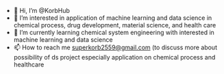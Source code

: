 - 👋 Hi, I’m @KorbHub
- 👀 I’m interested in application of machine learning and data science in chemical process, drug development, material science, and health care
- 🌱 I’m currently learning chemical system engineering with interested in machine learning and data science 
- 📫 How to reach me  superkorb2559@gmail.com (to discuss more about possibility of ds project especially application on chemical process and healthcare 

<!---
KorbHub/KorbHub is a ✨ special ✨ repository because its `README.md` (this file) appears on your GitHub profile.
You can click the Preview link to take a look at your changes.
--->
